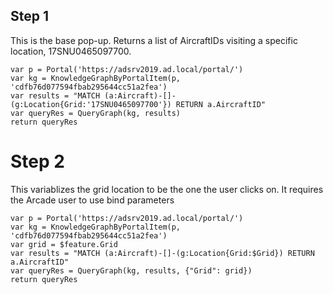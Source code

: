 ## Step 1
This is the base pop-up. Returns a list of AircraftIDs visiting a specific location, 17SNU0465097700.
```
var p = Portal('https://adsrv2019.ad.local/portal/')
var kg = KnowledgeGraphByPortalItem(p, 'cdfb76d077594fbab295644cc51a2fea')
var results = "MATCH (a:Aircraft)-[]-(g:Location{Grid:'17SNU0465097700'}) RETURN a.AircraftID"
var queryRes = QueryGraph(kg, results)
return queryRes
```

# Step 2
This variablizes the grid location to be the one the user clicks on. It requires the Arcade user to use bind parameters
```
var p = Portal('https://adsrv2019.ad.local/portal/')
var kg = KnowledgeGraphByPortalItem(p, 'cdfb76d077594fbab295644cc51a2fea')
var grid = $feature.Grid
var results = "MATCH (a:Aircraft)-[]-(g:Location{Grid:$Grid}) RETURN a.AircraftID"
var queryRes = QueryGraph(kg, results, {"Grid": grid})
return queryRes
```
